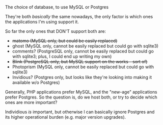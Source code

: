 The choice of database, to use MySQL or Postgres

They're both _basically_ the same nowadays, the only factor is which ones the applications I'm using support it.

So far the only ones that DON'T support both are:

- ~~matomo (MySQL only, but could be easily replaced)~~
- ghost (MySQL only, cannot be easily replaced but could go with sqlite3)
- comments? (PostgreSQL only, cannot be easily replaced but could go with sqlite3; plus, I could end up writing my own)
- ~~Blink (PostgreSQL only, but MySQL support on the works - sort of)~~
- Photoprism (MySQL only, cannot be easily replaced but could go with sqlite3)
- Invidious? (Postgres only, but looks like they're looking into making it available w/o Postgres)

Generally, PHP applications prefer MySQL, and the "new-age" applications prefer Postgres. So the question is, do we host both, or try to decide which ones are more important?

Individious _is_ important, but otherwise I can basically ignore Postgres and its higher operational burden (e.g. major version upgrades).
